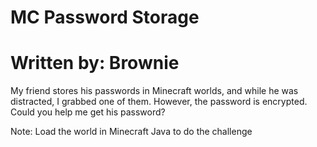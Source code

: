 # MC Password Storage

# Written by: Brownie

My friend stores his passwords in Minecraft worlds, and while he was distracted, I grabbed one of them. However, the password is encrypted. Could you help me get his password?

Note: Load the world in Minecraft Java to do the challenge

